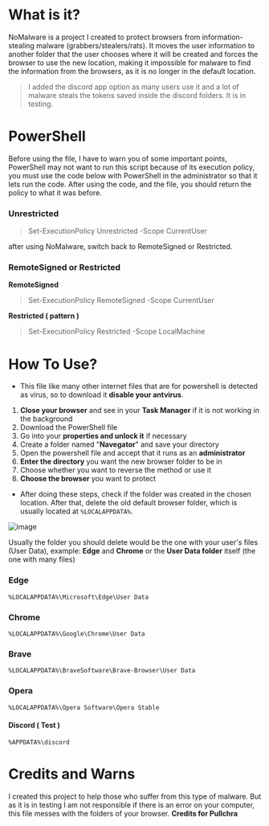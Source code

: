 # What is it?
NoMalware is a project I created to protect browsers from information-stealing malware (grabbers/stealers/rats). It moves the user information to another folder that the user chooses where it will be created and forces the browser to use the new location, making it impossible for malware to find the information from the browsers, as it is no longer in the default location.
> I added the discord app option as many users use it and a lot of malware steals the tokens saved inside the discord folders. It is in testing.
# PowerShell
Before using the file, I have to warn you of some important points, PowerShell may not want to run this script because of its execution policy, you must use the code below with PowerShell in the administrator so that it lets run the code. After using the code, and the file, you should return the policy to what it was before.
### Unrestricted
> Set-ExecutionPolicy Unrestricted -Scope CurrentUser

after using NoMalware, switch back to RemoteSigned or Restricted.
### RemoteSigned or Restricted
**RemoteSigned**
> Set-ExecutionPolicy RemoteSigned -Scope CurrentUser

**Restricted ( pattern )**
> Set-ExecutionPolicy Restricted -Scope LocalMachine
# How To Use?
- This file like many other internet files that are for powershell is detected as virus, so to download it **disable your antvirus**.
1. **Close your browser** and see in your __Task Manager__ if it is not working in the background
2. Download the PowerShell file
3. Go into your **properties and unlock it** if necessary
4. Create a folder named "**Navegator**" and save your directory
5. Open the powershell file and accept that it runs as an **administrator**
6. **Enter the directory** you want the new browser folder to be in
7. Choose whether you want to reverse the method or use it
8. __Choose the browser__ you want to protect
- After doing these steps, check if the folder was created in the chosen location. After that, delete the old default browser folder, which is usually located at ```%LOCALAPPDATA%```.
  
![image](https://github.com/user-attachments/assets/cfe29326-534a-4df2-8067-04f10b43c784)


Usually the folder you should delete would be the one with your user's files (User Data), example: **Edge** and **Chrome** or the **User Data folder** itself (the one with many files)
### Edge
```%LOCALAPPDATA%\Microsoft\Edge\User Data```
### Chrome
```%LOCALAPPDATA%\Google\Chrome\User Data```
### Brave
```%LOCALAPPDATA%\BraveSoftware\Brave-Browser\User Data```
### Opera
```%LOCALAPPDATA%\Opera Software\Opera Stable```
#### Discord ( Test )
```%APPDATA%\discord```
# Credits and Warns
I created this project to help those who suffer from this type of malware. But as it is in testing I am not responsible if there is an error on your computer, this file messes with the folders of your browser.
**Credits for Pullchra**
